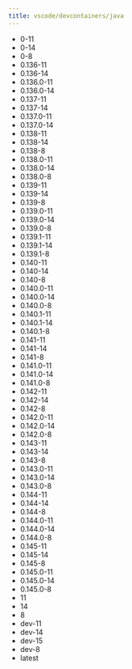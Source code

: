 ```yaml
---
title: vscode/devcontainers/java
---
```

- 0-11
- 0-14
- 0-8
- 0.136-11
- 0.136-14
- 0.136.0-11
- 0.136.0-14
- 0.137-11
- 0.137-14
- 0.137.0-11
- 0.137.0-14
- 0.138-11
- 0.138-14
- 0.138-8
- 0.138.0-11
- 0.138.0-14
- 0.138.0-8
- 0.139-11
- 0.139-14
- 0.139-8
- 0.139.0-11
- 0.139.0-14
- 0.139.0-8
- 0.139.1-11
- 0.139.1-14
- 0.139.1-8
- 0.140-11
- 0.140-14
- 0.140-8
- 0.140.0-11
- 0.140.0-14
- 0.140.0-8
- 0.140.1-11
- 0.140.1-14
- 0.140.1-8
- 0.141-11
- 0.141-14
- 0.141-8
- 0.141.0-11
- 0.141.0-14
- 0.141.0-8
- 0.142-11
- 0.142-14
- 0.142-8
- 0.142.0-11
- 0.142.0-14
- 0.142.0-8
- 0.143-11
- 0.143-14
- 0.143-8
- 0.143.0-11
- 0.143.0-14
- 0.143.0-8
- 0.144-11
- 0.144-14
- 0.144-8
- 0.144.0-11
- 0.144.0-14
- 0.144.0-8
- 0.145-11
- 0.145-14
- 0.145-8
- 0.145.0-11
- 0.145.0-14
- 0.145.0-8
- 11
- 14
- 8
- dev-11
- dev-14
- dev-15
- dev-8
- latest
